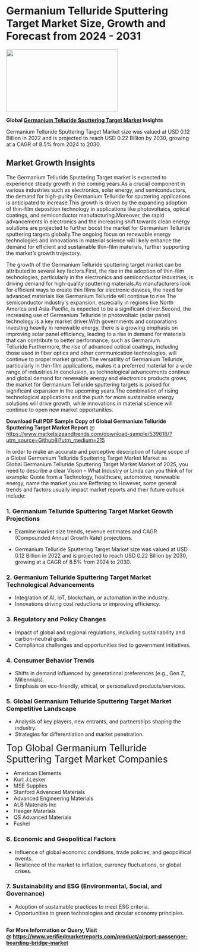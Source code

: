 <H1>Germanium Telluride Sputtering Target Market Size, Growth and Forecast from 2024 - 2031</H1><img class="aligncenter size-medium wp-image-584254" src="https://thirdeyenews.in/wp-content/uploads/2024/09/Global-Market-Research-300x168.jpeg" alt="" width="300" height="168" /><p><strong>Global&nbsp;<a href="https://www.marketsizeandtrends.com/download-sample/539616/?utm_source=Github8j?utm_medium=215">Germanium Telluride Sputtering Target Market</a> Insights</strong></p><p>Germanium Telluride Sputtering Target Market size was valued at USD 0.12 Billion in 2022 and is projected to reach USD 0.22 Billion by 2030, growing at a CAGR of 8.5% from 2024 to 2030.</p><p><h2>Market Growth Insights</h2> The Germanium Telluride Sputtering Target market is expected to experience steady growth in the coming years.As a crucial component in various industries such as electronics, solar energy, and semiconductors, the demand for high-purity Germanium Telluride for sputtering applications is anticipated to increase.This growth is driven by the expanding adoption of thin-film deposition technology in applications like photovoltaics, optical coatings, and semiconductor manufacturing.Moreover, the rapid advancements in electronics and the increasing shift towards clean energy solutions are projected to further boost the market for Germanium Telluride sputtering targets globally.The ongoing focus on renewable energy technologies and innovations in material science will likely enhance the demand for efficient and sustainable thin-film materials, further supporting the market’s growth trajectory.<p>The growth of the Germanium Telluride sputtering target market can be attributed to several key factors.First, the rise in the adoption of thin-film technologies, particularly in the electronics and semiconductor industries, is driving demand for high-quality sputtering materials.As manufacturers look for efficient ways to create thin films for electronic devices, the need for advanced materials like Germanium Telluride will continue to rise.The semiconductor industry's expansion, especially in regions like North America and Asia-Pacific, is expected to be a significant driver.Second, the increasing use of Germanium Telluride in photovoltaic (solar panel) technology is a key market driver.With governments and corporations investing heavily in renewable energy, there is a growing emphasis on improving solar panel efficiency, leading to a rise in demand for materials that can contribute to better performance, such as Germanium Telluride.Furthermore, the rise of advanced optical coatings, including those used in fiber optics and other communication technologies, will continue to propel market growth.The versatility of Germanium Telluride, particularly in thin-film applications, makes it a preferred material for a wide range of industries.In conclusion, as technological advancements continue and global demand for renewable energy and electronics products grows, the market for Germanium Telluride sputtering targets is poised for significant expansion in the upcoming years.The combination of rising technological applications and the push for more sustainable energy solutions will drive growth, while innovations in material science will continue to open new market opportunities.<p><span class=""><strong>Download Full PDF Sample Copy of Global Germanium Telluride Sputtering Target Market Report</strong> @ <a href="https://www.marketsizeandtrends.com/download-sample/539616/?utm_source=Github8j?utm_medium=215" target="_blank">https://www.marketsizeandtrends.com/download-sample/539616/?utm_source=Github8j?utm_medium=215</a></span></p><p>In order to make an accurate and perceptive description of future scope of a Global&nbsp;Germanium Telluride Sputtering Target Market Market as Global&nbsp;Germanium Telluride Sputtering Target Market Market of 2025, you need to describe a clear Vision &ndash; What Industry or Linda can you think of for example: Quote from a Technology, healthcare, automotive, renewable energy, name the market you are Reffering to.However, some general trends and factors usually impact market reports and their future outlook include:</p><h3>1.&nbsp;<strong>Germanium Telluride Sputtering Target Market Growth Projections</strong></h3><ul><li>Examine market size trends, revenue estimates and CAGR (Compounded Annual Growth Rate) projections.</li><li><p>Germanium Telluride Sputtering Target Market size was valued at USD 0.12 Billion in 2022 and is projected to reach USD 0.22 Billion by 2030, growing at a CAGR of 8.5% from 2024 to 2030.</p></li></ul><h3>2.&nbsp;<strong>Germanium Telluride Sputtering Target Market Technological Advancements</strong></h3><ul><li>Integration of AI, IoT, blockchain, or automation in the industry.</li><li>Innovations driving cost reductions or improving efficiency.</li></ul><h3>3.&nbsp;<strong>Regulatory and Policy Changes</strong></h3><ul><li>Impact of global and regional regulations, including sustainability and carbon-neutral goals.</li><li>Compliance challenges and opportunities tied to government initiatives.</li></ul><h3>4.&nbsp;<strong>Consumer Behavior Trends</strong></h3><ul><li>Shifts in demand influenced by generational preferences (e.g., Gen Z, Millennials).</li><li>Emphasis on eco-friendly, ethical, or personalized products/services.</li></ul><h3>5.&nbsp;<strong>Global Germanium Telluride Sputtering Target Market Competitive Landscape</strong></h3><ul><li>Analysis of key players, new entrants, and partnerships shaping the industry.</li><li>Strategies for differentiation and market penetration.</li></ul><p data-pm-slice="1 1 []"><span style="color: inherit; font-family: inherit; font-size: 25px;">Top Global Germanium Telluride Sputtering Target Market Companies</span></p><div class="" data-test-id=""><p><li>American Elements</li><li> Kurt J.Lesker</li><li> MSE Supplies</li><li> Stanford Advanced Materials</li><li> Advanced Engineering Materials</li><li> ALB Materials Inc</li><li> Heeger Materials</li><li> QS Advanced Materials</li><li> Fushel</li></p></div><h3>6.&nbsp;<strong>Economic and Geopolitical Factors</strong></h3><ul><li>Influence of global economic conditions, trade policies, and geopolitical events.</li><li>Resilience of the market to inflation, currency fluctuations, or global crises.</li></ul><h3>7.&nbsp;<strong>Sustainability and ESG (Environmental, Social, and Governance)</strong></h3><ul><li>Adoption of sustainable practices to meet ESG criteria.</li><li>Opportunities in green technologies and circular economy principles.</li></ul><h2><strong style="font-size: 14px;">For More Information or Query, Visit @&nbsp;</strong><a style="background-color: #ffffff; font-size: 14px;" href="https://www.marketsizeandtrends.com/report/germanium-telluride-sputtering-target-market/" target="_blank">https://www.verifiedmarketreports.com/product/airport-passenger-boarding-bridge-market</a></h2>